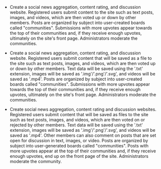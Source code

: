 - Create a social news aggregation, content rating, and discussion website. Registered users submit content to the site such as text posts, images, and videos, which are then voted up or down by other members. Posts are organized by subject into user-created boards called "communities". Submissions with more upvotes appear towards the top of their communities and, if they receive enough upvotes, ultimately on the site's front page. Administrators moderate the communities.

- Create a social news aggregation, content rating, and discussion website. Registered users submit content that will be saved as a file to the site such as text posts, images, and videos, which are then voted up or down by other members. Text data will be saved using the '.txt' extension, images will be saved as '.img'/'.png'/'.svg', and videos will be saved as '.mp4'. Posts are organized by subject into user-created boards called "communities". Submissions with more upvotes appear towards the top of their communities and, if they receive enough upvotes, ultimately on the site's front page. Administrators moderate the communities.

- Create social news aggregation, content rating and discussion websites. Registered users submit content that will be saved as files to the site such as text posts, images, and videos, which are then voted on or rejected by other members. Text data will be saved using the '.txt' extension, images will be saved as '.img'/'.png'/'.svg', and videos will be saved as '.mp4'. Other members can also comment on posts that are set open for discussion in text, images, or video. Posts are organized by subject into user-generated boards called "communities". Posts with more upvotes appear at the top of their communities and, if they receive enough upvotes, end up on the front page of the site. Administrators moderate the community.
